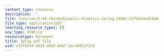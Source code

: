 ```yaml
---
content_type: resource
description: ''
file: /courses/5-60-thermodynamics-kinetics-spring-2008/c33f0244ed19a0a5bebf5eca6821f3c0_xgUCzL3TD1g.pdf
file_type: application/pdf
learning_resource_types: []
ocw_type: OCWFile
resourcetype: Document
title: 3play pdf file
uid: c33f0244-ed19-a0a5-bebf-5eca6821f3c0
---
```


